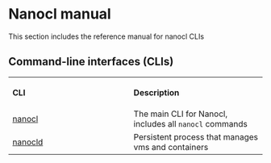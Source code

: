 # Nanocl manual

This section includes the reference manual for nanocl CLIs

## Command-line interfaces (CLIs)

<table>
  <tr>
    <th align="left">
      <img class="nxtmdoc-delete" width="400" height="0">
      <p>CLI</p>
    </th>
    <th align="left">
      <img class="nxtmdoc-delete" width="400" height="0">
      <p>Description</p>
    </th>
  </tr>
  <tr>
    <td>
      <a href="./cli">nanocl</a>
    </td>
    <td>
      The main CLI for Nanocl, includes all <code class="plaintext">nanocl</code> commands
    </td>
  </tr>
  <tr>
    <td>
      <a href="./daemon/">nanocld</a>
    </td>
    <td>
      Persistent process that manages vms and containers
    </td>
  </tr>
</table>
